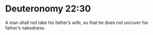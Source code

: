 # Deuteronomy 22:30

A man shall not take his father’s wife, so that he does not uncover his father’s nakedness.
